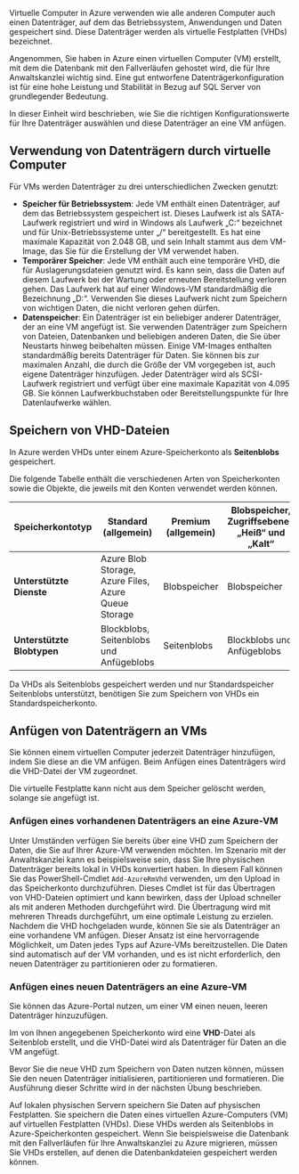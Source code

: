 Virtuelle Computer in Azure verwenden wie alle anderen Computer auch einen Datenträger, auf dem das Betriebssystem, Anwendungen und Daten gespeichert sind. Diese Datenträger werden als virtuelle Festplatten (VHDs) bezeichnet.

Angenommen, Sie haben in Azure einen virtuellen Computer (VM) erstellt, mit dem die Datenbank mit den Fallverläufen gehostet wird, die für Ihre Anwaltskanzlei wichtig sind. Eine gut entworfene Datenträgerkonfiguration ist für eine hohe Leistung und Stabilität in Bezug auf SQL Server von grundlegender Bedeutung.

In dieser Einheit wird beschrieben, wie Sie die richtigen Konfigurationswerte für Ihre Datenträger auswählen und diese Datenträger an eine VM anfügen.

## <a name="how-disks-are-used-by-vms"></a>Verwendung von Datenträgern durch virtuelle Computer

Für VMs werden Datenträger zu drei unterschiedlichen Zwecken genutzt:

- **Speicher für Betriebssystem**: Jede VM enthält einen Datenträger, auf dem das Betriebssystem gespeichert ist. Dieses Laufwerk ist als SATA-Laufwerk registriert und wird in Windows als Laufwerk „C:“ bezeichnet und für Unix-Betriebssysteme unter „/“ bereitgestellt. Es hat eine maximale Kapazität von 2.048 GB, und sein Inhalt stammt aus dem VM-Image, das Sie für die Erstellung der VM verwendet haben.
- **Temporärer Speicher**: Jede VM enthält auch eine temporäre VHD, die für Auslagerungsdateien genutzt wird. Es kann sein, dass die Daten auf diesem Laufwerk bei der Wartung oder erneuten Bereitstellung verloren gehen. Das Laufwerk hat auf einer Windows-VM standardmäßig die Bezeichnung „D:“. Verwenden Sie dieses Laufwerk nicht zum Speichern von wichtigen Daten, die nicht verloren gehen dürfen.
- **Datenspeicher**: Ein Datenträger ist ein beliebiger anderer Datenträger, der an eine VM angefügt ist. Sie verwenden Datenträger zum Speichern von Dateien, Datenbanken und beliebigen anderen Daten, die Sie über Neustarts hinweg beibehalten müssen. Einige VM-Images enthalten standardmäßig bereits Datenträger für Daten. Sie können bis zur maximalen Anzahl, die durch die Größe der VM vorgegeben ist, auch eigene Datenträger hinzufügen. Jeder Datenträger wird als SCSI-Laufwerk registriert und verfügt über eine maximale Kapazität von 4.095 GB. Sie können Laufwerkbuchstaben oder Bereitstellungspunkte für Ihre Datenlaufwerke wählen.

## <a name="storing-vhd-files"></a>Speichern von VHD-Dateien

In Azure werden VHDs unter einem Azure-Speicherkonto als **Seitenblobs** gespeichert.

Die folgende Tabelle enthält die verschiedenen Arten von Speicherkonten sowie die Objekte, die jeweils mit den Konten verwendet werden können.

|**Speicherkontotyp**|**Standard (allgemein)**|**Premium (allgemein)**|**Blobspeicher, Zugriffsebenen „Heiß“ und „Kalt“**|
|-----|-----|-----|-----|
|**Unterstützte Dienste**| Azure Blob Storage, Azure Files, Azure Queue Storage | Blobspeicher | Blobspeicher|
|**Unterstützte Blobtypen**|Blockblobs, Seitenblobs und Anfügeblobs | Seitenblobs | Blockblobs und Anfügeblobs|

Da VHDs als Seitenblobs gespeichert werden und nur Standardspeicher Seitenblobs unterstützt, benötigen Sie zum Speichern von VHDs ein Standardspeicherkonto.

## <a name="attach-data-disks-to-vms"></a>Anfügen von Datenträgern an VMs

Sie können einem virtuellen Computer jederzeit Datenträger hinzufügen, indem Sie diese an die VM anfügen. Beim Anfügen eines Datenträgers wird die VHD-Datei der VM zugeordnet. 

Die virtuelle Festplatte kann nicht aus dem Speicher gelöscht werden, solange sie angefügt ist.

### <a name="attach-an-existing-data-disk-to-an-azure-vm"></a>Anfügen eines vorhandenen Datenträgers an eine Azure-VM

Unter Umständen verfügen Sie bereits über eine VHD zum Speichern der Daten, die Sie auf Ihrer Azure-VM verwenden möchten. Im Szenario mit der Anwaltskanzlei kann es beispielsweise sein, dass Sie Ihre physischen Datenträger bereits lokal in VHDs konvertiert haben. In diesem Fall können Sie das PowerShell-Cmdlet `Add-AzureRmVhd` verwenden, um den Upload in das Speicherkonto durchzuführen. Dieses Cmdlet ist für das Übertragen von VHD-Dateien optimiert und kann bewirken, dass der Upload schneller als mit anderen Methoden durchgeführt wird. Die Übertragung wird mit mehreren Threads durchgeführt, um eine optimale Leistung zu erzielen. Nachdem die VHD hochgeladen wurde, können Sie sie als Datenträger an eine vorhandene VM anfügen. Dieser Ansatz ist eine hervorragende Möglichkeit, um Daten jedes Typs auf Azure-VMs bereitzustellen. Die Daten sind automatisch auf der VM vorhanden, und es ist nicht erforderlich, den neuen Datenträger zu partitionieren oder zu formatieren.

### <a name="attach-a-new-data-disk-to-an-azure-vm"></a>Anfügen eines neuen Datenträgers an eine Azure-VM

Sie können das Azure-Portal nutzen, um einer VM einen neuen, leeren Datenträger hinzuzufügen. 

Im von Ihnen angegebenen Speicherkonto wird eine **VHD**-Datei als Seitenblob erstellt, und die VHD-Datei wird als Datenträger für Daten an die VM angefügt. 

Bevor Sie die neue VHD zum Speichern von Daten nutzen können, müssen Sie den neuen Datenträger initialisieren, partitionieren und formatieren. Die Ausführung dieser Schritte wird in der nächsten Übung beschrieben.

Auf lokalen physischen Servern speichern Sie Daten auf physischen Festplatten. Sie speichern die Daten eines virtuellen Azure-Computers (VM) auf virtuellen Festplatten (VHDs). Diese VHDs werden als Seitenblobs in Azure-Speicherkonten gespeichert. Wenn Sie beispielsweise die Datenbank mit den Fallverläufen für Ihre Anwaltskanzlei zu Azure migrieren, müssen Sie VHDs erstellen, auf denen die Datenbankdateien gespeichert werden können.
